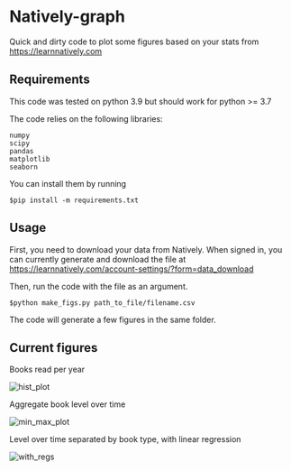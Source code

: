 # Natively-graph

Quick and dirty code to plot some figures based on your stats from https://learnnatively.com

## Requirements

This code was tested on python 3.9 but should work for python >= 3.7

The code relies on the following libraries:
```
numpy
scipy
pandas
matplotlib
seaborn
```

You can install them by running 
```
$pip install -m requirements.txt
```

## Usage

First, you need to download your data from Natively.
When signed in, you can currently generate and download the file at https://learnnatively.com/account-settings/?form=data_download

Then, run the code with the file as an argument.
```
$python make_figs.py path_to_file/filename.csv
```
The code will generate a few figures in the same folder.

## Current figures

Books read per year

![hist_plot](https://github.com/Naphthacene/Natively-graph/assets/150095040/105417de-64ff-46b0-a4dd-39982e4b4844)

Aggregate book level over time

![min_max_plot](https://github.com/Naphthacene/Natively-graph/assets/150095040/d73b55bc-f7a1-483f-9f46-8213cf10eef5)


Level over time separated by book type, with linear regression

![with_regs](https://github.com/Naphthacene/Natively-graph/assets/150095040/1d47a5f7-1763-4e24-891e-49e95a44765a)

